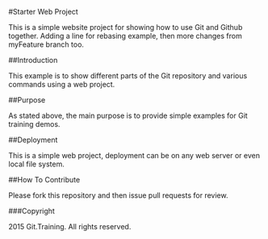 #Starter Web Project

This is a simple website project for showing how to use Git and Github together.
Adding a line for rebasing example, then more changes from myFeature branch too.

##Introduction

This example is to show different parts of the Git repository and various commands using a web project.

##Purpose

As stated above, the main purpose is to provide simple examples for Git training demos.

##Deployment

This is a simple web project, deployment can be on any web server or even local file system.

##How To Contribute

Please fork this repository and then issue pull requests for review.

###Copyright

2015 Git.Training.  All rights reserved.